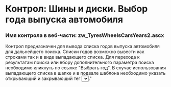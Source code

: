 ﻿---
description: 2.4.9.1
---
# Контрол: Шины и диски. Выбор года выпуска автомобиля
### Имя контрола в веб-части: zw_TyresWheelsCarsYears2.ascx
Контрол предназначен для вывода списка годов выпуска автомобиля для дальнейшего поиска.
Списки годов возможно вывести как строками так и в виде выпадающего списка.
Для перехода к результатам поиска или вбору дополнительного параметра поиска необходимо кликнуть по ссылке "Выбрать год".
В случае использования выпадающего списка в шапке и в подвале шаблона необходимо указать открывающий и закрывающий тег <select></select>."
